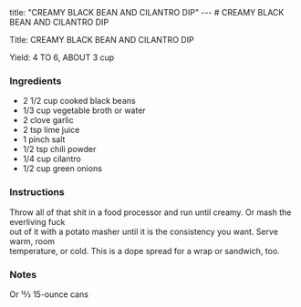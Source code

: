 <!DOCTYPE HTML PUBLIC "-//W3C//DTD HTML 4.0 Transitional//EN">
<html>
  <head>
  title: "CREAMY BLACK BEAN AND CILANTRO DIP"
---
# CREAMY BLACK BEAN AND CILANTRO DIP<link rel='stylesheet' href='style.css' type='text/css'><meta http-equiv="Content-Style-Stype" content="text/css">
     <meta http-equiv="Content-Type" content="text/html;charset=utf-8">
     </head><body><div class="recipe" itemscope itemtype="http://schema.org/Recipe"><div class='header'><p class="title"><span class="label">Title:</span> <span itemprop="name">CREAMY BLACK BEAN AND CILANTRO DIP</span></p>
<p class="yields"><span class="label">Yield:</span> <span itemprop="recipeYield">4 TO 6, ABOUT 3 cup</span></p>
</div><div class="ing"><h3>Ingredients</h3><ul class="ing"><li class="ing" itemprop="ingredients">2 1/2 cup cooked black beans </li>
<li class="ing" itemprop="ingredients">1/3 cup vegetable broth or water </li>
<li class="ing" itemprop="ingredients">2 clove garlic </li>
<li class="ing" itemprop="ingredients">2 tsp lime juice </li>
<li class="ing" itemprop="ingredients">1 pinch salt </li>
<li class="ing" itemprop="ingredients">1/2 tsp chili powder </li>
<li class="ing" itemprop="ingredients">1/4 cup cilantro </li>
<li class="ing" itemprop="ingredients">1/2 cup green onions </li>
</ul>
</div>
<div class="instructions"><h3 class="Instructions">Instructions</h3><div itemprop="recipeInstructions"><p>Throw all of that shit in a food processor and run until creamy. Or mash the everliving fuck<br>out of it with a potato masher until it is the consistency you want. Serve warm, room<br>temperature, or cold. This is a dope spread for a wrap or sandwich, too.</p></div></div><div class="modifications"><h3 class="Notes">Notes</h3><p>Or 12⁄3 15-ounce cans</p></div></div>

</body>
</html>